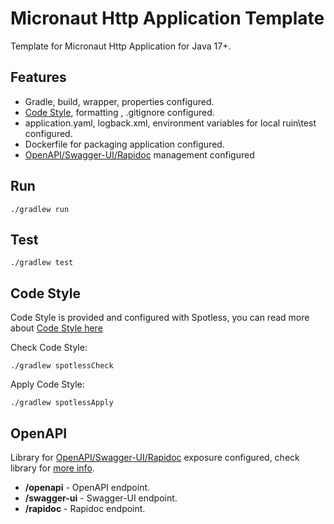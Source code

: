 # Micronaut Http Application Template

Template for Micronaut Http Application for Java 17+.

## Features
- Gradle, build, wrapper, properties configured.
- [Code Style](https://goodforgod.dev/posts/3/), formatting , .gitignore configured.
- application.yaml, logback.xml, environment variables for local ruin\test configured.
- Dockerfile for packaging application configured.
- [OpenAPI/Swagger-UI/Rapidoc](https://github.com/GoodforGod/micronaut-management-openapi) management configured

## Run

```
./gradlew run
```

## Test

```shell
./gradlew test
```

## Code Style

Code Style is provided and configured with Spotless, you can read more about [Code Style here](https://goodforgod.dev/posts/3/)

Check Code Style:

```shell
./gradlew spotlessCheck
```

Apply Code Style:

```shell
./gradlew spotlessApply
```

## OpenAPI

Library for [OpenAPI/Swagger-UI/Rapidoc](https://github.com/GoodforGod/micronaut-management-openapi)
exposure configured, check library for [more info](https://github.com/GoodforGod/micronaut-management-openapi).

- **/openapi** - OpenAPI endpoint.
- **/swagger-ui** - Swagger-UI endpoint.
- **/rapidoc** - Rapidoc endpoint.

